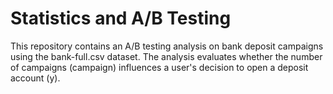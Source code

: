 # Statistics and A/B Testing
 This repository contains an A/B testing analysis on bank deposit campaigns using the bank-full.csv dataset. The analysis evaluates whether the number of campaigns (campaign) influences a user's decision to open a deposit account (y).
